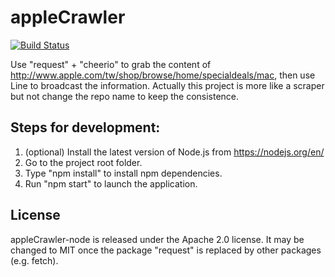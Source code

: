 # appleCrawler

[![Build Status](https://travis-ci.org/grimmer0125/appleCrawler-node.svg?branch=master)](https://travis-ci.org/grimmer0125/appleCrawler-node)

Use "request" + "cheerio" to grab the content of http://www.apple.com/tw/shop/browse/home/specialdeals/mac, then use Line to broadcast the information. Actually this project is more like a scraper but not change the repo name to keep the consistence.

## Steps for development:

1. (optional) Install the latest version of Node.js from https://nodejs.org/en/
2. Go to the project root folder.
3. Type "npm install" to install npm dependencies.
4. Run "npm start" to launch the application.

## License

appleCrawler-node is released under the Apache 2.0 license. It may be changed to MIT once the package "request" is replaced by other packages (e.g. fetch).  
